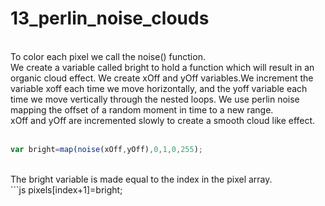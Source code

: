 # 13_perlin_noise_clouds
</br>
To color each pixel we call the noise() function.</br>
We create a variable called bright to hold a function which will result in an organic cloud effect.
We create xOff and yOff variables.We  increment the variable xoff each time we move horizontally, and the yoff variable each time we move vertically through the nested loops.
We use perlin noise mapping the offset of a random moment in time to a new range.</br>
xOff and yOff are incremented slowly to create a smooth cloud like effect.</br></br>

```js
var bright=map(noise(xOff,yOff),0,1,0,255); 

```
</br>
The bright variable is made equal to the index in the pixel array.
</br>
```js
	pixels[index+1]=bright;

</br>